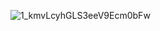 ![1_kmvLcyhGLS3eeV9Ecm0bFw](https://github.com/user-attachments/assets/eaf7bcaa-1b3c-40fa-b3c3-90093c44d162)
